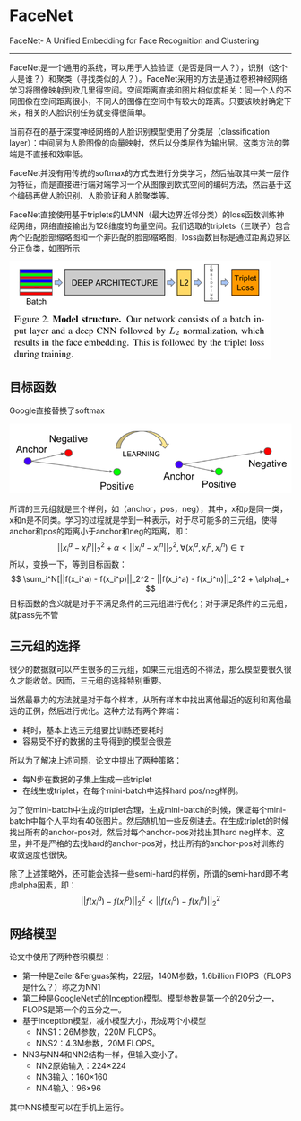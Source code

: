 # FaceNet

FaceNet- A Unified Embedding for Face Recognition and Clustering

---

FaceNet是一个通用的系统，可以用于人脸验证（是否是同一人？），识别（这个人是谁？）和聚类（寻找类似的人？）。FaceNet采用的方法是通过卷积神经网络学习将图像映射到欧几里得空间。空间距离直接和图片相似度相关：同一个人的不同图像在空间距离很小，不同人的图像在空间中有较大的距离。只要该映射确定下来，相关的人脸识别任务就变得很简单。

当前存在的基于深度神经网络的人脸识别模型使用了分类层（classification layer）：中间层为人脸图像的向量映射，然后以分类层作为输出层。这类方法的弊端是不直接和效率低。

FaceNet并没有用传统的softmax的方式去进行分类学习，然后抽取其中某一层作为特征，而是直接进行端对端学习一个从图像到欧式空间的编码方法，然后基于这个编码再做人脸识别、人脸验证和人脸聚类等。

FaceNet直接使用基于triplets的LMNN（最大边界近邻分类）的loss函数训练神经网络，网络直接输出为128维度的向量空间。我们选取的triplets（三联子）包含两个匹配脸部缩略图和一个非匹配的脸部缩略图，loss函数目标是通过距离边界区分正负类，如图所示

![facenet_net](images/facenet_net.jpg)

## 目标函数

Google直接替换了softmax

![img](images/facenet_triplet.png)

所谓的三元组就是三个样例，如（anchor，pos，neg），其中，x和p是同一类，x和n是不同类。学习的过程就是学到一种表示，对于尽可能多的三元组，使得anchor和pos的距离小于anchor和neg的距离，即：
$$
||x_i^a - x_i^p||_2^2 + \alpha < ||x_i^a - x_i^n||_2^2, \forall(x_i^a,x_i^p,x_i^n) \in \tau
$$
所以，变换一下，等到目标函数：
$$
\sum_i^N[||f(x_i^a) - f(x_i^p)||_2^2 - ||f(x_i^a) - f(x_i^n)||_2^2 + \alpha]_+
$$
目标函数的含义就是对于不满足条件的三元组进行优化；对于满足条件的三元组，就pass先不管

## 三元组的选择

很少的数据就可以产生很多的三元组，如果三元组选的不得法，那么模型要很久很久才能收敛。因而，三元组的选择特别重要。

当然最暴力的方法就是对于每个样本，从所有样本中找出离他最近的返利和离他最远的正例，然后进行优化。这种方法有两个弊端：

- 耗时，基本上选三元组要比训练还要耗时
- 容易受不好的数据的主导得到的模型会很差

所以为了解决上述问题，论文中提出了两种策略：

- 每N步在数据的子集上生成一些triplet
- 在线生成triplet，在每个mini-batch中选择hard pos/neg样例。

为了使mini-batch中生成的triplet合理，生成mini-batch的时候，保证每个mini-batch中每个人平均有40张图片。然后随机加一些反例进去。在生成triplet的时候找出所有的anchor-pos对，然后对每个anchor-pos对找出其hard neg样本。这里，并不是严格的去找hard的anchor-pos对，找出所有的anchor-pos对训练的收敛速度也很快。

除了上述策略外，还可能会选择一些semi-hard的样例，所谓的semi-hard即不考虑alpha因素，即：
$$
||f(x_i^a) - f(x_i^p)||_2^2 < ||f(x_i^a) - f(x_i^n)||_2^2
$$

## 网络模型

论文中使用了两种卷积模型：

- 第一种是Zeiler&Ferguas架构，22层，140M参数，1.6billion FlOPS（FLOPS是什么？）称之为NN1
- 第二种是GoogleNet式的Inception模型。模型参数是第一个的20分之一，FLOPS是第一个的五分之一。
- 基于Inception模型，减小模型大小，形成两个小模型
  - NNS1：26M参数，220M FLOPS。
  - NNS2：4.3M参数，20M FLOPS。
- NN3与NN4和NN2结构一样，但输入变小了。 
  - NN2原始输入：224×224
  - NN3输入：160×160
  - NN4输入：96×96

其中NNS模型可以在手机上运行。